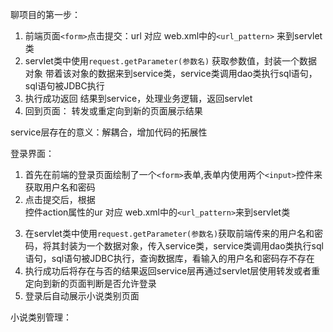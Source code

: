 聊项目的第一步：

1. 前端页面`<form>`点击提交：url  对应 web.xml中的`<url_pattern>` 来到servlet类
2. servlet类中使用`request.getParameter(参数名)` 获取参数值，封装一个数据对象  带着该对象的数据来到service类，service类调用dao类执行sql语句，sql语句被JDBC执行
3. 执行成功返回 结果到service，处理业务逻辑，返回servlet
4. 回到页面： 转发或重定向到新的页面展示结果



service层存在的意义：解耦合，增加代码的拓展性

登录界面：
1. 首先在前端的登录页面绘制了一个`<form>`表单,表单内使用两个`<input>`控件来获取用户名和密码
2. 点击提交后，根据<form>控件action属性的ur 对应 web.xml中的`<url_pattern>`来到servlet类
3. 在servlet类中使用`request.getParameter(参数名)`获取前端传来的用户名和密码，将其封装为一个数据对象，传入service类，service类调用dao类执行sql语句，sql语句被JDBC执行，查询数据库，看输入的用户名和密码存不存在
4. 执行成功后将存在与否的结果返回service层再通过servlet层使用转发或者重定向到新的页面判断是否允许登录
5. 登录后自动展示小说类别页面

小说类别管理：

